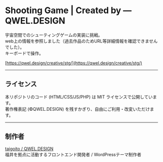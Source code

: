 # Shooting Game | Created by ― QWEL.DESIGN

宇宙空間でのシューティングゲームの実装に挑戦。  
web上の情報を参照しました（過去作品のためURL等詳細情報を確認できませんでした）。  
キーボードで操作。  

[https://qwel.design/creative/stg/](https://qwel.design/creative/stg/)

---

## ライセンス

本リポジトリのコード (HTML/CSS/JS/PHP) は MIT ライセンスで公開しています。  
著作権表記 (&copy;QWEL.DESIGN) を残すかぎり、自由にご利用・改変いただけます。

---

## 制作者

[taigoito / QWEL.DESIGN](https://qwel.design)  
福井を拠点に活動するフロントエンド開発者 / WordPressテーマ制作者
